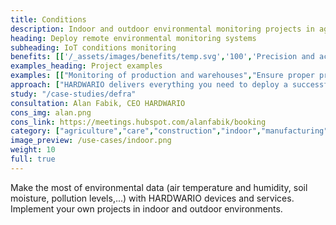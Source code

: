```yaml
---
title: Conditions
description: Indoor and outdoor environmental monitoring projects in agriculture, industry, food processing, and smart business and household projects.
heading: Deploy remote environmental monitoring systems
subheading: IoT conditions monitoring
benefits: [['/_assets/images/benefits/temp.svg','100','Precision and accuracy','Collect precise data regularly and in many places. It will be available online for auditing and analysis.'],['/_assets/images/benefits/simple.svg','75','Streamline, and reduce costs','Remote monitoring operates 24/7 and reduces the number of necessary calls and streamlines processes.'],['/_assets/images/benefits/scalable.svg','100','Improving the environment','Data-based optimisation improves the environment for storage, production, agriculture, or animal husbandry.']]
examples_heading: Project examples
examples: [["Monitoring of production and warehouses","Ensure proper production and storage conditions—data for online monitoring, deviation alerts and auditing."],["Animal environment monitoring","Monitor temperature, humidity, nitrogen oxides and other variables to ensure ideal livestock conditions."],["Smart office environment monitoring","Monitor temperature, humidity, lighting, CO2 and VOC to optimise the environment, productivity and consumption."],["Monitoring of freezers and&nbsp;coolers","Monitor temperature for process compliance and to optimise power consumption."],["Monitoring vineyard conditions","Monitor weather conditions, rainfall, soil and air temperature and humidity to improve crop quality and reduce costs."]]
approach: ["HARDWARIO delivers everything you need to deploy a successful IoT environmental monitoring project - from devices to cloud environments and APIs.","Our products and services include IoT devices and sensors, easily connected from anywhere to the Internet via LPWAN networks, connectivity, cloud-based device management and APIs for integration with other systems."]
study: "/case-studies/defra"
consultation: Alan Fabik, CEO HARDWARIO
cons_img: alan.png
cons_link: https://meetings.hubspot.com/alanfabik/booking
category: ["agriculture","care","construction","indoor","manufacturing","outdoor","retail"]
image_preview: /use-cases/indoor.png
weight: 10
full: true
---
```


Make the most of environmental data (air temperature and humidity, soil moisture, pollution levels,...) with HARDWARIO devices and services. Implement your own projects in indoor and outdoor environments.